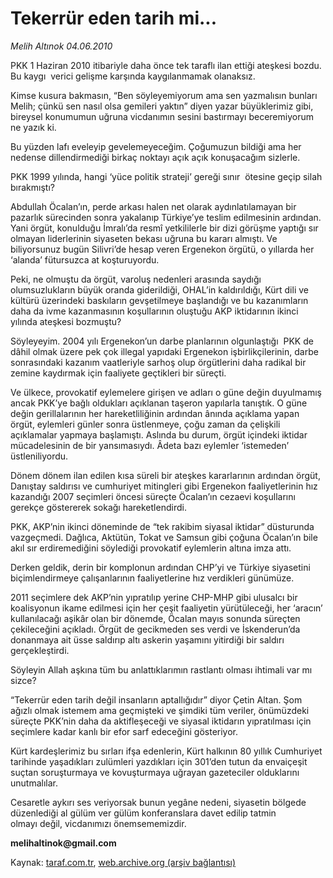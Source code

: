 # Tekerrür eden tarih mi... 

*Melih Altınok 04.06.2010*

<div class="yazi">
<p>PKK 1 Haziran 2010 itibariyle daha önce tek taraflı ilan ettiği ateşkesi bozdu. Bu kaygı  verici gelişme karşında kaygılanmamak olanaksız.</p>
<p>Kimse kusura bakmasın, “Ben söyleyemiyorum ama sen yazmalısın bunları Melih; çünkü sen nasıl olsa gemileri yaktın” diyen yazar büyüklerimiz gibi, bireysel konumumun uğruna vicdanımın sesini bastırmayı beceremiyorum ne yazık ki.</p>
<p>Bu yüzden lafı eveleyip gevelemeyeceğim. Çoğumuzun bildiği ama her nedense dillendirmediği birkaç noktayı açık açık konuşacağım sizlerle.</p>
<p>PKK 1999 yılında, hangi ‘yüce politik strateji’ gereği sınır  ötesine geçip silah bırakmıştı? </p>
<p>Abdullah Öcalan’ın, perde arkası halen net olarak aydınlatılamayan bir pazarlık sürecinden sonra yakalanıp Türkiye’ye teslim edilmesinin ardından. Yani örgüt, konulduğu İmralı’da resmî yetkililerle bir dizi görüşme yaptığı sır olmayan liderlerinin siyaseten bekası uğruna bu kararı almıştı. Ve biliyorsunuz bugün Silivri’de hesap veren Ergenekon örgütü, o yıllarda her ‘alanda’ fütursuzca at koşturuyordu.</p>
<p>Peki, ne olmuştu da örgüt, varoluş nedenleri arasında saydığı  olumsuzlukların büyük oranda giderildiği, OHAL’in kaldırıldığı, Kürt dili ve kültürü üzerindeki baskıların gevşetilmeye başlandığı ve bu kazanımların daha da ivme kazanmasının koşullarının oluştuğu AKP iktidarının ikinci yılında ateşkesi bozmuştu?</p>
<p>Söyleyeyim. 2004 yılı Ergenekon’un darbe planlarının olgunlaştığı  PKK de dâhil olmak üzere pek çok illegal yapıdaki Ergenekon işbirlikçilerinin, darbe sonrasındaki kazanım vaatleriyle sarhoş olup örgütlerini daha radikal bir zemine kaydırmak için faaliyete geçtikleri bir süreçti.</p>
<p>Ve ülkece, provokatif eylemelere girişen ve adları o güne değin duyulmamış ancak PKK’ye bağlı oldukları açıklanan taşeron yapılarla tanıştık. O güne değin gerillalarının her hareketliliğinin ardından ânında açıklama yapan örgüt, eylemleri günler sonra üstlenmeye, çoğu zaman da çelişkili açıklamalar yapmaya başlamıştı. Aslında bu durum, örgüt içindeki iktidar mücadelesinin de bir yansımasıydı. Âdeta bazı eylemler ‘istemeden’ üstleniliyordu.</p>
<p>Dönem dönem ilan edilen kısa süreli bir ateşkes kararlarının ardından örgüt, Danıştay saldırısı ve cumhuriyet mitingleri gibi Ergenekon faaliyetlerinin hız kazandığı 2007 seçimleri öncesi süreçte Öcalan’ın cezaevi koşullarını gerekçe göstererek sokağı hareketlendirdi.</p>
<p>PKK, AKP’nin ikinci döneminde de “tek rakibim siyasal iktidar” düsturunda vazgeçmedi. Dağlıca, Aktütün, Tokat ve Samsun gibi çoğuna Öcalan’ın bile akıl sır erdiremediğini söylediği provokatif eylemlerin altına imza attı.</p>
<p>Derken geldik, derin bir komplonun ardından CHP’yi ve Türkiye siyasetini biçimlendirmeye çalışanlarının faaliyetlerine hız verdikleri günümüze.</p>
<p>2011 seçimlere dek AKP’nin yıpratılıp yerine CHP-MHP gibi ulusalcı bir koalisyonun ikame edilmesi için her çeşit faaliyetin yürütüleceği, her ‘aracın’ kullanılacağı aşikâr olan bir dönemde, Öcalan mayıs sonunda süreçten çekileceğini açıkladı. Örgüt de gecikmeden ses verdi ve İskenderun’da donanmaya ait üsse saldırıp altı askerin yaşamını yitirdiği bir saldırı gerçekleştirdi.</p>
<p>Söyleyin Allah aşkına tüm bu anlattıklarımın rastlantı olması ihtimali var mı sizce?</p>
<p>“Tekerrür eden tarih değil insanların aptallığıdır” diyor Çetin Altan. Şom ağızlı olmak istemem ama geçmişteki ve şimdiki tüm veriler, önümüzdeki süreçte PKK’nin daha da aktifleşeceği ve siyasal iktidarın yıpratılması için seçimlere kadar kanlı bir efor sarf edeceğini gösteriyor.</p>
<p>Kürt kardeşlerimiz bu sırları ifşa edenlerin, Kürt halkının 80 yıllık Cumhuriyet tarihinde yaşadıkları zulümleri yazdıkları için 301’den tutun da envaiçeşit suçtan soruşturmaya ve kovuşturmaya uğrayan gazeteciler olduklarını unutmalılar.</p>
<p>Cesaretle aykırı ses veriyorsak bunun yegâne nedeni, siyasetin bölgede düzenlediği al gülüm ver gülüm konferanslara davet edilip tatmin olmayı değil, vicdanımızı önemsememizdir.</p>
<p><b>melihaltinok@gmail.com</b></p></div>

Kaynak: [taraf.com.tr](http://www.taraf.com.tr:80/melih-altinok/makale-tekerrur-eden-tarih-mi.htm), [web.archive.org (arşiv bağlantısı)](http://web.archive.org/web/20100606210333/http://www.taraf.com.tr:80/melih-altinok/makale-tekerrur-eden-tarih-mi.htm)
